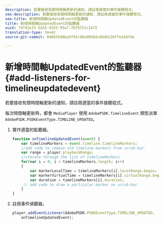 ```yaml
---
description: 若要接收有關時間軸更新的通知，請註冊適當的事件接聽程式。
seo-description: 若要接收有關時間軸更新的通知，請註冊適當的事件接聽程式。
seo-title: 新增時間軸UpdatedEvent的監聽器
title: 新增時間軸UpdatedEvent的監聽器
uuid: 7d742e15-5a55-4155-93a7-7b79f21c1472
translation-type: tm+mt
source-git-commit: 040655d8ba5f91c98ed0584c08db226ffe1e0f4e

---
```



# 新增時間軸UpdatedEvent的監聽器{#add-listeners-for-timelineupdatedevent}

若要接收有關時間軸更新的通知，請註冊適當的事件接聽程式。

每次時間軸更新時，都會 `MediaPlayer` 使用 `AdobePSDK.TimelineEvent` 類型派單 `AdobePSDK.PSDKEventType.TIMELINE_UPDATED`。
1. 實作適當的監聽器。

   ```js
   function onTimelineUpdatedEvent(event) { 
       var timelineMarkers = event.timeline.timelineMarkers; 
       //add code to remove old timeline markers from scrub-bar. 
       var range = player.playbackRange; 
       //iterate through the list of timelineMarkers 
       for(var i = 0; i < timelineMarkers.length; i++) 
       { 
           var markerLocalTime = timelineMarkers[i].localRange.begin; 
           var markerVirtualTime = timelineMarkers[i].virtualRange.begin; 
           var duration = timelineMarkers[i].duration; 
        // add code to draw a particular marker on scrub-bar 
       }      
   }
   ```

1. 註冊事件偵聽器。

   ```js
   player.addEventListener(AdobePSDK.PSDKEventType.TIMELINE_UPDATED,  
       onTimelineUpdatedEvent);
   ```

